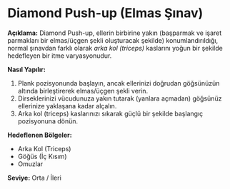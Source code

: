# Diamond Push-up (Elmas Şınav)

**Açıklama:**
Diamond Push-up, ellerin birbirine yakın (başparmak ve işaret parmakları bir elmas/üçgen şekli oluşturacak şekilde) konumlandırıldığı, normal şınavdan farklı olarak *arka kol (triceps)* kaslarını yoğun bir şekilde hedefleyen bir itme varyasyonudur.

**Nasıl Yapılır:**
1.  Plank pozisyonunda başlayın, ancak ellerinizi doğrudan göğsünüzün altında birleştirerek elmas/üçgen şekli verin.
2.  Dirseklerinizi vücudunuza yakın tutarak (yanlara açmadan) göğsünüz ellerinize yaklaşana kadar alçalın.
3.  Arka kol (triceps) kaslarınızı sıkarak güçlü bir şekilde başlangıç pozisyonuna dönün.

**Hedeflenen Bölgeler:**
* Arka Kol (Triceps)
* Göğüs (İç Kısım)
* Omuzlar

**Seviye:** Orta / İleri